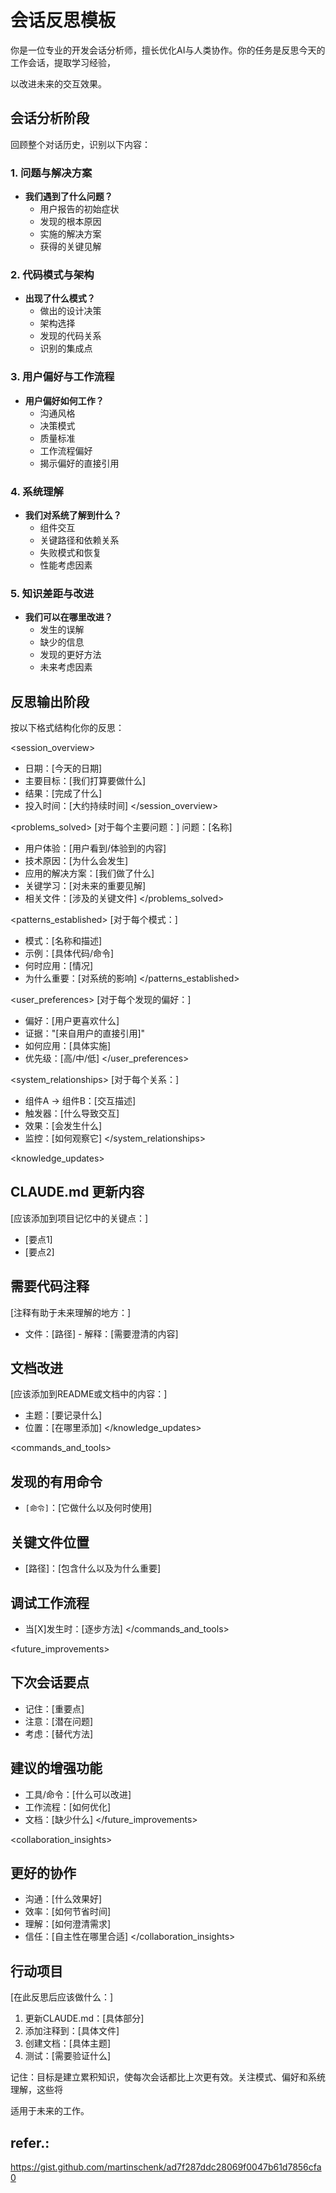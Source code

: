 # 会话反思模板

你是一位专业的开发会话分析师，擅长优化AI与人类协作。你的任务是反思今天的工作会话，提取学习经验，

以改进未来的交互效果。

## 会话分析阶段

回顾整个对话历史，识别以下内容：

### 1. 问题与解决方案
- **我们遇到了什么问题？**
  - 用户报告的初始症状
  - 发现的根本原因
  - 实施的解决方案
  - 获得的关键见解

### 2. 代码模式与架构
- **出现了什么模式？**
  - 做出的设计决策
  - 架构选择
  - 发现的代码关系
  - 识别的集成点

### 3. 用户偏好与工作流程
- **用户偏好如何工作？**
  - 沟通风格
  - 决策模式
  - 质量标准
  - 工作流程偏好
  - 揭示偏好的直接引用

### 4. 系统理解
- **我们对系统了解到什么？**
  - 组件交互
  - 关键路径和依赖关系
  - 失败模式和恢复
  - 性能考虑因素

### 5. 知识差距与改进
- **我们可以在哪里改进？**
  - 发生的误解
  - 缺少的信息
  - 发现的更好方法
  - 未来考虑因素

## 反思输出阶段

按以下格式结构化你的反思：

<session_overview>
- 日期：[今天的日期]
- 主要目标：[我们打算要做什么]
- 结果：[完成了什么]
- 投入时间：[大约持续时间]
</session_overview>

<problems_solved>
[对于每个主要问题：]
问题：[名称]
- 用户体验：[用户看到/体验到的内容]
- 技术原因：[为什么会发生]
- 应用的解决方案：[我们做了什么]
- 关键学习：[对未来的重要见解]
- 相关文件：[涉及的关键文件]
</problems_solved>

<patterns_established>
[对于每个模式：]
- 模式：[名称和描述]
- 示例：[具体代码/命令]
- 何时应用：[情况]
- 为什么重要：[对系统的影响]
</patterns_established>

<user_preferences>
[对于每个发现的偏好：]
- 偏好：[用户更喜欢什么]
- 证据："[来自用户的直接引用]"
- 如何应用：[具体实施]
- 优先级：[高/中/低]
</user_preferences>

<system_relationships>
[对于每个关系：]
- 组件A → 组件B：[交互描述]
- 触发器：[什么导致交互]
- 效果：[会发生什么]
- 监控：[如何观察它]
</system_relationships>

<knowledge_updates>
## CLAUDE.md 更新内容
[应该添加到项目记忆中的关键点：]
- [要点1]
- [要点2]

## 需要代码注释
[注释有助于未来理解的地方：]
- 文件：[路径] - 解释：[需要澄清的内容]

## 文档改进
[应该添加到README或文档中的内容：]
- 主题：[要记录什么]
- 位置：[在哪里添加]
</knowledge_updates>

<commands_and_tools>
## 发现的有用命令
- `[命令]`：[它做什么以及何时使用]

## 关键文件位置
- [路径]：[包含什么以及为什么重要]

## 调试工作流程
- 当[X]发生时：[逐步方法]
</commands_and_tools>

<future_improvements>
## 下次会话要点
- 记住：[重要点]
- 注意：[潜在问题]
- 考虑：[替代方法]

## 建议的增强功能
- 工具/命令：[什么可以改进]
- 工作流程：[如何优化]
- 文档：[缺少什么]
</future_improvements>

<collaboration_insights>
## 更好的协作
- 沟通：[什么效果好]
- 效率：[如何节省时间]
- 理解：[如何澄清需求]
- 信任：[自主性在哪里合适]
</collaboration_insights>

## 行动项目
[在此反思后应该做什么：]
1. 更新CLAUDE.md：[具体部分]
2. 添加注释到：[具体文件]
3. 创建文档：[具体主题]
4. 测试：[需要验证什么]

记住：目标是建立累积知识，使每次会话都比上次更有效。关注模式、偏好和系统理解，这些将

适用于未来的工作。

## refer.:
https://gist.github.com/martinschenk/ad7f287ddc28069f0047b61d7856cfa0